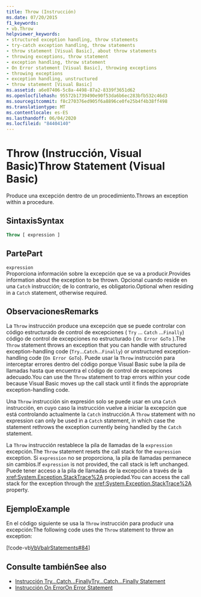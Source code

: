 ```yaml
---
title: Throw (Instrucción)
ms.date: 07/20/2015
f1_keywords:
- vb.Throw
helpviewer_keywords:
- structured exception handling, throw statements
- try-catch exception handling, throw statements
- throw statement [Visual Basic], about throw statements
- throwing exceptions, throw statement
- exception handling, throw statement
- On Error statement [Visual Basic], throwing exceptions
- throwing exceptions
- exception handling, unstructured
- throw statement [Visual Basic]
ms.assetid: a6e07406-5c8a-4498-87a2-8339f3651d62
ms.openlocfilehash: 95572b1739490e90f53da6b6ec283bfb532c46d3
ms.sourcegitcommit: f8c270376ed905f6a8896ce0fe25b4f4b38ff498
ms.translationtype: MT
ms.contentlocale: es-ES
ms.lasthandoff: 06/04/2020
ms.locfileid: "84404140"
---
```

# <a name="throw-statement-visual-basic"></a><span data-ttu-id="ba2b3-102">Throw (Instrucción, Visual Basic)</span><span class="sxs-lookup"><span data-stu-id="ba2b3-102">Throw Statement (Visual Basic)</span></span>

<span data-ttu-id="ba2b3-103">Produce una excepción dentro de un procedimiento.</span><span class="sxs-lookup"><span data-stu-id="ba2b3-103">Throws an exception within a procedure.</span></span>

## <a name="syntax"></a><span data-ttu-id="ba2b3-104">Sintaxis</span><span class="sxs-lookup"><span data-stu-id="ba2b3-104">Syntax</span></span>

```vb
Throw [ expression ]
```

## <a name="part"></a><span data-ttu-id="ba2b3-105">Parte</span><span class="sxs-lookup"><span data-stu-id="ba2b3-105">Part</span></span>

`expression`\
<span data-ttu-id="ba2b3-106">Proporciona información sobre la excepción que se va a producir.</span><span class="sxs-lookup"><span data-stu-id="ba2b3-106">Provides information about the exception to be thrown.</span></span> <span data-ttu-id="ba2b3-107">Opcional cuando reside en una `Catch` instrucción; de lo contrario, es obligatorio.</span><span class="sxs-lookup"><span data-stu-id="ba2b3-107">Optional when residing in a `Catch` statement, otherwise required.</span></span>

## <a name="remarks"></a><span data-ttu-id="ba2b3-108">Observaciones</span><span class="sxs-lookup"><span data-stu-id="ba2b3-108">Remarks</span></span>

<span data-ttu-id="ba2b3-109">La `Throw` instrucción produce una excepción que se puede controlar con código estructurado de control de excepciones ( `Try` ... `Catch` ...`Finally`) código de control de excepciones no estructurado ( `On Error GoTo` ).</span><span class="sxs-lookup"><span data-stu-id="ba2b3-109">The `Throw` statement throws an exception that you can handle with structured exception-handling code (`Try`...`Catch`...`Finally`) or unstructured exception-handling code (`On Error GoTo`).</span></span> <span data-ttu-id="ba2b3-110">Puede usar la `Throw` instrucción para interceptar errores dentro del código porque Visual Basic sube la pila de llamadas hasta que encuentra el código de control de excepciones adecuado.</span><span class="sxs-lookup"><span data-stu-id="ba2b3-110">You can use the `Throw` statement to trap errors within your code because Visual Basic moves up the call stack until it finds the appropriate exception-handling code.</span></span>

<span data-ttu-id="ba2b3-111">Una `Throw` instrucción sin expresión solo se puede usar en una `Catch` instrucción, en cuyo caso la instrucción vuelve a iniciar la excepción que está controlando actualmente la `Catch` instrucción.</span><span class="sxs-lookup"><span data-stu-id="ba2b3-111">A `Throw` statement with no expression can only be used in a `Catch` statement, in which case the statement rethrows the exception currently being handled by the `Catch` statement.</span></span>

<span data-ttu-id="ba2b3-112">La `Throw` instrucción restablece la pila de llamadas de la `expression` excepción.</span><span class="sxs-lookup"><span data-stu-id="ba2b3-112">The `Throw` statement resets the call stack for the `expression` exception.</span></span> <span data-ttu-id="ba2b3-113">Si `expression` no se proporciona, la pila de llamadas permanece sin cambios.</span><span class="sxs-lookup"><span data-stu-id="ba2b3-113">If `expression` is not provided, the call stack is left unchanged.</span></span> <span data-ttu-id="ba2b3-114">Puede tener acceso a la pila de llamadas de la excepción a través de la <xref:System.Exception.StackTrace%2A> propiedad.</span><span class="sxs-lookup"><span data-stu-id="ba2b3-114">You can access the call stack for the exception through the <xref:System.Exception.StackTrace%2A> property.</span></span>

## <a name="example"></a><span data-ttu-id="ba2b3-115">Ejemplo</span><span class="sxs-lookup"><span data-stu-id="ba2b3-115">Example</span></span>

<span data-ttu-id="ba2b3-116">En el código siguiente se usa la `Throw` instrucción para producir una excepción:</span><span class="sxs-lookup"><span data-stu-id="ba2b3-116">The following code uses the `Throw` statement to throw an exception:</span></span>

[!code-vb[VbVbalrStatements#84](~/samples/snippets/visualbasic/VS_Snippets_VBCSharp/VbVbalrStatements/VB/Class1.vb#84)]

## <a name="see-also"></a><span data-ttu-id="ba2b3-117">Consulte también</span><span class="sxs-lookup"><span data-stu-id="ba2b3-117">See also</span></span>

- [<span data-ttu-id="ba2b3-118">Instrucción Try...Catch...Finally</span><span class="sxs-lookup"><span data-stu-id="ba2b3-118">Try...Catch...Finally Statement</span></span>](try-catch-finally-statement.md)
- [<span data-ttu-id="ba2b3-119">Instrucción On Error</span><span class="sxs-lookup"><span data-stu-id="ba2b3-119">On Error Statement</span></span>](on-error-statement.md)
